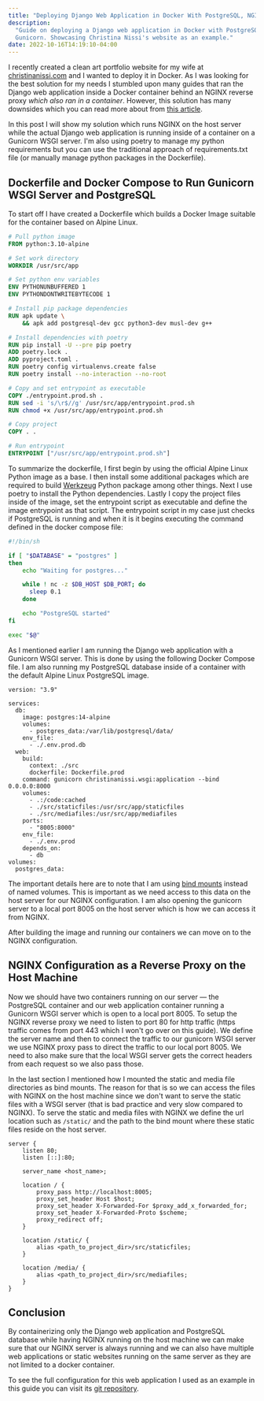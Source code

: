 ```yaml
---
title: "Deploying Django Web Application in Docker With PostgreSQL, NGINX, and Gunicorn"
description:
  "Guide on deploying a Django web application in Docker with PostgreSQL, NGINX, and
  Gunicorn. Showcasing Christina Nissi's website as an example."
date: 2022-10-16T14:19:10-04:00
---
```


I recently created a clean art portfolio website for my wife at
[christinanissi.com](https://christinanissi.com) and I wanted to deploy it in Docker. As
I was looking for the best solution for my needs I stumbled upon many guides that ran
the Django web application inside a Docker container behind an NGINX reverse proxy
_which also ran in a container_. However, this solution has many downsides which you can
read more about from
[this article](https://nickjanetakis.com/blog/why-i-prefer-running-nginx-on-my-docker-host-instead-of-in-a-container).

In this post I will show my solution which runs NGINX on the host server while the
actual Django web application is running inside of a container on a Gunicorn WSGI
server. I'm also using poetry to manage my python requirements but you can use the
traditional approach of requirements.txt file (or manually manage python packages in the
Dockerfile).

## Dockerfile and Docker Compose to Run Gunicorn WSGI Server and PostgreSQL

To start off I have created a Dockerfile which builds a Docker Image suitable for the
container based on Alpine Linux.

```dockerfile
# Pull python image
FROM python:3.10-alpine

# Set work directory
WORKDIR /usr/src/app

# Set python env variables
ENV PYTHONUNBUFFERED 1
ENV PYTHONDONTWRITEBYTECODE 1

# Install pip package dependencies
RUN apk update \
    && apk add postgresql-dev gcc python3-dev musl-dev g++

# Install dependencies with poetry
RUN pip install -U --pre pip poetry
ADD poetry.lock .
ADD pyproject.toml .
RUN poetry config virtualenvs.create false
RUN poetry install --no-interaction --no-root

# Copy and set entrypoint as executable
COPY ./entrypoint.prod.sh .
RUN sed -i 's/\r$//g' /usr/src/app/entrypoint.prod.sh
RUN chmod +x /usr/src/app/entrypoint.prod.sh

# Copy project
COPY . .

# Run entrypoint
ENTRYPOINT ["/usr/src/app/entrypoint.prod.sh"]
```

To summarize the dockerfile, I first begin by using the official Alpine Linux Python
image as a base. I then install some additional packages which are required to build
[Werkzeug](https://werkzeug.palletsprojects.com/en/2.2.x/) Python package among other
things. Next I use poetry to install the Python dependencies. Lastly I copy the project
files inside of the image, set the entrypoint script as executable and define the image
entrypoint as that script. The entrypoint script in my case just checks if PostgreSQL is
running and when it is it begins executing the command defined in the docker compose
file:

```sh
#!/bin/sh

if [ "$DATABASE" = "postgres" ]
then
    echo "Waiting for postgres..."

    while ! nc -z $DB_HOST $DB_PORT; do
      sleep 0.1
    done

    echo "PostgreSQL started"
fi

exec "$@"
```

As I mentioned earlier I am running the Django web application with a Gunicorn WSGI
server. This is done by using the following Docker Compose file. I am also running my
PostgreSQL database inside of a container with the default Alpine Linux PostgreSQL
image.

```docker
version: "3.9"

services:
  db:
    image: postgres:14-alpine
    volumes:
      - postgres_data:/var/lib/postgresql/data/
    env_file:
      - ./.env.prod.db
  web:
    build:
      context: ./src
      dockerfile: Dockerfile.prod
    command: gunicorn christinanissi.wsgi:application --bind 0.0.0.0:8000
    volumes:
      - .:/code:cached
      - ./src/staticfiles:/usr/src/app/staticfiles
      - ./src/mediafiles:/usr/src/app/mediafiles
    ports:
      - "8005:8000"
    env_file:
      - ./.env.prod
    depends_on:
      - db
volumes:
  postgres_data:
```

The important details here are to note that I am using
[bind mounts](https://docs.docker.com/storage/bind-mounts/) instead of named volumes.
This is important as we need access to this data on the host server for our NGINX
configuration. I am also opening the gunicorn server to a local port 8005 on the host
server which is how we can access it from NGINX.

After building the image and running our containers we can move on to the NGINX
configuration.

## NGINX Configuration as a Reverse Proxy on the Host Machine

Now we should have two containers running on our server — the PostgreSQL container and
our web application container running a Gunicorn WSGI server which is open to a local
port 8005. To setup the NGINX reverse proxy we need to listen to port 80 for http
traffic (https traffic comes from port 443 which I won't go over on this guide). We
define the server name and then to connect the traffic to our gunicorn WSGI server we
use NGINX proxy pass to direct the traffic to our local port 8005. We need to also make
sure that the local WSGI server gets the correct headers from each request so we also
pass those.

In the last section I mentioned how I mounted the static and media file directories as
bind mounts. The reason for that is so we can access the files with NGINX on the host
machine since we don't want to serve the static files with a WSGI server (that is bad
practice and very slow compared to NGINX). To serve the static and media files with
NGINX we define the url location such as `/static/` and the path to the bind mount where
these static files reside on the host server.

```nginx
server {
    listen 80;
    listen [::]:80;

    server_name <host_name>;

    location / {
        proxy_pass http://localhost:8005;
        proxy_set_header Host $host;
        proxy_set_header X-Forwarded-For $proxy_add_x_forwarded_for;
        proxy_set_header X-Forwarded-Proto $scheme;
        proxy_redirect off;
    }

    location /static/ {
        alias <path_to_project_dir>/src/staticfiles;
    }

    location /media/ {
        alias <path_to_project_dir>/src/mediafiles;
    }
}
```

## Conclusion

By containerizing only the Django web application and PostgreSQL database while having
NGINX running on the host machine we can make sure that our NGINX server is always
running and we can also have multiple web applications or static websites running on the
same server as they are not limited to a docker container.

To see the full configuration for this web application I used as an example in this
guide you can visit its
[git repository](https://github.com/miikanissi/christinanissi.com).
